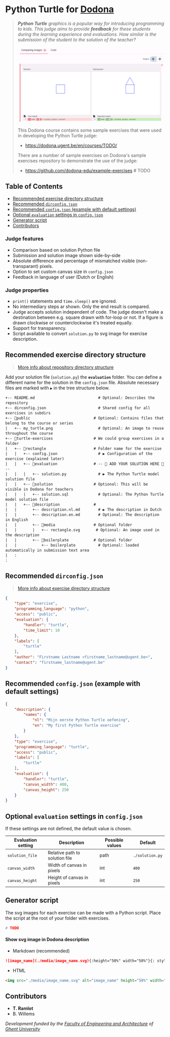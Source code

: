 # Python Turtle for [Dodona](https://dodona.ugent.be/)

> ***Python Turtle** graphics is a popular way for introducing programming to kids. This judge aims to provide **feedback** for these students during the learning experience and evaluations. How similar is the submission of the student to the solution of the teacher?*
>
> ![Python Turtle judge demo](judge-turtle.png)
>
> This Dodona course contains some sample exercises that were used in developing the Python Turtle judge:
>
> * <https://dodona.ugent.be/en/courses/TODO/>
>
> There are a number of sample exercises on Dodona's sample exercises repository to demonstrate the use of the judge:
>
> * <https://github.com/dodona-edu/example-exercises>  # TODO
>

## Table of Contents

* [Recommended exercise directory structure](#recommended-exercise-directory-structure)
* [Recommended `dirconfig.json`](#recommended-dirconfigjson)
* [Recommended `config.json` (example with default settings)](#recommended-configjson-example-with-default-settings)
* [Optional `evaluation` settings in `config.json`](#optional-evaluation-settings-in-configjson)
* [Generator script](#generator-script)
* [Contributors](#contributors)

### Judge features

* Comparison based on solution Python file
* Submission and solution image shown side-by-side
* Absolute difference and percentage of mismatched visible (non-transparant) pixels.
* Option to set custom canvas size in `config.json`
* Feedback in language of user (Dutch or English)

### Judge properties

* `print()` statements and `time.sleep()` are ignored.
* No intermediary steps ar shown. Only the end result is compared.
* Judge accepts solution independent of code. The judge doesn't make a destination between e.g. square drawn with for-loop or not. If a figure is drawn clockwise or counterclockwise it's treated equally.
* Support for transparency.
* Script available to convert `solution.py` to svg image for exercise description.

## Recommended exercise directory structure

> [More info about repository directory structure](https://docs.dodona.be/en/references/repository-directory-structure/#example-of-a-valid-repository-structure)

Add your solution file (`solution.py`) the **`evaluation`** folder. You can define a different name for the solution in the `config.json` file. Absolute
necessary files are marked with `▶` in the tree structure below.

```text
+-- README.md                            # Optional: Describes the repository
+-- dirconfig.json                       # Shared config for all exercises in subdirs
+-- 📂public                            # Optional: Contains files that belong to the course or series
|   +-- my_turtle.png                    # Optional: An image to reuse throughout the course
+-- 📂turtle-exercises                  # We could group exercises in a folder
|   +-- 📂rectangle                     # Folder name for the exercise
|   |   +-- config.json                  # ▶ Configuration of the exercise (explained later)
|   |   +-- 📂evaluation                # -- 🔽️ ADD YOUR SOLUTION HERE 🔽 --
|   |   |   +-- solution.py              # ▶ The Python Turtle model solution file
|   |   +-- 📂solution                  # Optional: This will be visible in Dodona for teachers
|   |   |   +-- solution.sql             # Optional: The Python Turtle model solution file
|   |   +-- 📂description               #
|   |       +-- description.nl.md        # ▶ The description in Dutch
|   |       +-- description.en.md        # Optional: The description in English
|   |       +-- 📂media                 # Optional folder
|   |       |   +-- rectangle.svg       # Optional: An image used in the description
|   |       +-- 📂boilerplate           # Optional folder
|   |           +-- boilerplate          # Optional: loaded automatically in submission text area
|   :
:
```

## Recommended `dirconfig.json`

> [More info about exercise directory structure](https://docs.dodona.be/en/references/exercise-directory-structure/)

```json
{
    "type": "exercise",
    "programming_language": "python",
    "access": "public",
    "evaluation": {
        "handler": "turtle",
        "time_limit": 10
    },
    "labels": [
        "turtle"
    ],
    "author": "Firstname Lastname <firstname_lastname@ugent.be>",
    "contact": "firstname_lastname@ugent.be"
}
```

## Recommended `config.json` (example with default settings)

```json
{
    "description": {
        "names": {
            "nl": "Mijn eerste Python Turtle oefening",
            "en": "My first Python Turtle exercise"
        }
    },
    "type": "exercise",
    "programming_language": "turtle",
    "access": "public",
    "labels": [
        "turtle"
    ],
    "evaluation": {
        "handler": "turtle",
        "canvas_width": 400,
        "canvas_height": 250
    }
}
```

## Optional `evaluation` settings in `config.json`

If these settings are not defined, the default value is chosen.

| Evaluation setting | Description                    | Possible values | Default         |
|--------------------|--------------------------------|-----------------|-----------------|
| `solution_file`    | Relative path to solution file | path            | `./solution.py` |
| `canvas_width`     | Width of canvas in pixels      | int             | `400`           |
| `canvas_height`    | Height of canvas in pixels     | int             | `250`           |

## Generator script

The svg images for each exercise can be made with a Python script. Place the script at the root of your folder with exercises.

````python
# TODO
````

#### Show svg image in Dodona description

* Markdown (recommended)

```markdown
![image_name](./media/image_name.svg){:height="50%" width="50%"}{: style="border-style: inset"}
```

* HTML

```html
<img src="./media/image_name.svg" alt="image_name" height="50%" width="50%" style="border-style: inset">
```

## Contributors

* **T. Ramlot**
* B. Willems

*Development funded by the [Faculty of Engineering and Architecture](https://www.ugent.be/ea/en)
of [Ghent University](https://www.ugent.be/en)*
